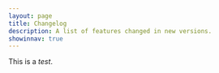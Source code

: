 ```yaml
---
layout: page
title: Changelog
description: A list of features changed in new versions.
showinnav: true
---
```


This is a *test*.